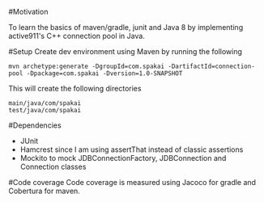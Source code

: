 #Motivation

To learn the basics of maven/gradle, junit  and Java 8 by implementing active911's C++ connection pool in Java.

#Setup
Create dev environment using Maven by running the following
```
mvn archetype:generate -DgroupId=com.spakai -DartifactId=connection-pool -Dpackage=com.spakai -Dversion=1.0-SNAPSHOT
```
This will create the following directories
```
main/java/com/spakai
test/java/com/spakai
```

#Dependencies

- JUnit
- Hamcrest since I am using assertThat instead of classic assertions
- Mockito to mock JDBConnectionFactory, JDBConnection and Connection classes

#Code coverage
Code coverage is measured using Jacoco for gradle and Cobertura for maven.
